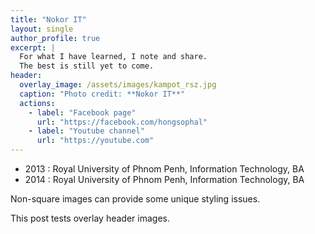 ```yaml
---
title: "Nokor IT"
layout: single
author_profile: true
excerpt: |
  For what I have learned, I note and share.  
  The best is still yet to come.
header:
  overlay_image: /assets/images/kampot_rsz.jpg
  caption: "Photo credit: **Nokor IT**"
  actions:
    - label: "Facebook page"
      url: "https://facebook.com/hongsophal"
    - label: "Youtube channel"
      url: "https://youtube.com"
---
```


- 2013 : Royal University of Phnom Penh, Information Technology, BA
- 2014 : Royal University of Phnom Penh, Information Technology, BA

Non-square images can provide some unique styling issues.

This post tests overlay header images.
